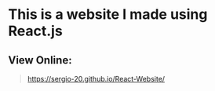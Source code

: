 # This is a website I made using React.js

## View Online:
 > https://sergio-20.github.io/React-Website/
